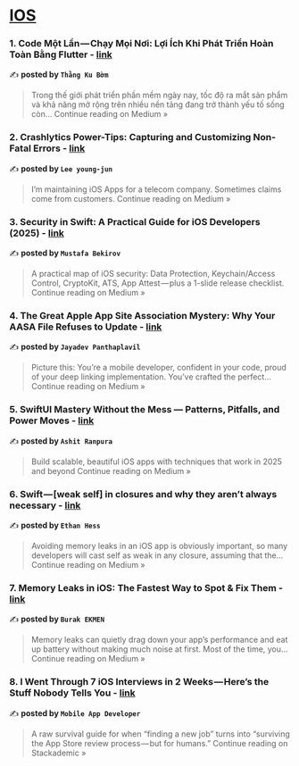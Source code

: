 
<h1><a href=https://medium.com/tag/ios/recommended target="_blank" rel="noopener noreferrer">IOS</a></h1>
<h3>1. Code Một Lần — Chạy Mọi Nơi: Lợi Ích Khi Phát Triển Hoàn Toàn Bằng Flutter - <a href="https://medium.com/@vuthanhvien742/code-m%E1%BB%99t-l%E1%BA%A7n-ch%E1%BA%A1y-m%E1%BB%8Di-n%C6%A1i-l%E1%BB%A3i-%C3%ADch-khi-ph%C3%A1t-tri%E1%BB%83n-ho%C3%A0n-to%C3%A0n-b%E1%BA%B1ng-flutter-f7ddbe836bda?source=rss------ios-5" target="_blank" rel="noopener noreferrer">link</a></h3>

✍️ **posted by `Thằng Ku Bờm`**

<blockquote>Trong thế giới phát triển phần mềm ngày nay, tốc độ ra mắt sản phẩm và khả năng mở rộng trên nhiều nền tảng đang trở thành yếu tố sống còn…
Continue reading on Medium »</blockquote>

<h3>2. Crashlytics Power-Tips: Capturing and Customizing Non-Fatal Errors - <a href="https://toyboy2.medium.com/tracing-failures-using-crashlytics-non-fatal-error-81e767e42b5d?source=rss------ios-5" target="_blank" rel="noopener noreferrer">link</a></h3>

✍️ **posted by `Lee young-jun`**

<blockquote>I’m maintaining iOS Apps for a telecom company.
Sometimes claims come from customers.
Continue reading on Medium »</blockquote>

<h3>3. Security in Swift: A Practical Guide for iOS Developers (2025) - <a href="https://medium.com/@mustafos/security-in-swift-a-practical-guide-for-ios-developers-2025-a763e3efde48?source=rss------ios-5" target="_blank" rel="noopener noreferrer">link</a></h3>

✍️ **posted by `Mustafa Bekirov`**

<blockquote>A practical map of iOS security: Data Protection, Keychain/Access Control, CryptoKit, ATS, App Attest — plus a 1-slide release checklist.
Continue reading on Medium »</blockquote>

<h3>4. The Great Apple App Site Association Mystery: Why Your AASA File Refuses to Update - <a href="https://medium.com/@jayadevpanthaplavil/the-great-apple-app-site-association-mystery-why-your-aasa-file-refuses-to-update-8bcb52c6767d?source=rss------ios-5" target="_blank" rel="noopener noreferrer">link</a></h3>

✍️ **posted by `Jayadev Panthaplavil`**

<blockquote>Picture this: You’re a mobile developer, confident in your code, proud of your deep linking implementation. You’ve crafted the perfect…
Continue reading on Medium »</blockquote>

<h3>5. SwiftUI Mastery Without the Mess — Patterns, Pitfalls, and Power Moves - <a href="https://medium.com/@ashitranpura27/swiftui-mastery-without-the-mess-patterns-pitfalls-and-power-moves-ea223fe21c2f?source=rss------ios-5" target="_blank" rel="noopener noreferrer">link</a></h3>

✍️ **posted by `Ashit Ranpura`**

<blockquote>Build scalable, beautiful iOS apps with techniques that work in 2025 and beyond
Continue reading on Medium »</blockquote>

<h3>6. Swift — [weak self] in closures and why they aren’t always necessary - <a href="https://medium.com/@ech1988/swift-weak-self-in-closures-and-why-they-arent-always-necessary-1d636137f7f5?source=rss------ios-5" target="_blank" rel="noopener noreferrer">link</a></h3>

✍️ **posted by `Ethan Hess`**

<blockquote>Avoiding memory leaks in an iOS app is obviously important, so many developers will cast self as weak in any closure, assuming that the…
Continue reading on Medium »</blockquote>

<h3>7. Memory Leaks in iOS: The Fastest Way to Spot & Fix Them - <a href="https://medium.com/@burakekmen/memory-leaks-in-ios-the-fastest-way-to-spot-fix-them-fbef90a87edb?source=rss------ios-5" target="_blank" rel="noopener noreferrer">link</a></h3>

✍️ **posted by `Burak EKMEN`**

<blockquote>Memory leaks can quietly drag down your app’s performance and eat up battery without making much noise at first. Most of the time, you…
Continue reading on Medium »</blockquote>

<h3>8. I Went Through 7 iOS Interviews in 2 Weeks — Here’s the Stuff Nobody Tells You - <a href="https://blog.stackademic.com/i-went-through-7-ios-interviews-in-2-weeks-heres-the-stuff-nobody-tells-you-143914a2e35b?source=rss------ios-5" target="_blank" rel="noopener noreferrer">link</a></h3>

✍️ **posted by `Mobile App Developer`**

<blockquote>A raw survival guide for when “finding a new job” turns into “surviving the App Store review process — but for humans.”
Continue reading on Stackademic »</blockquote>

